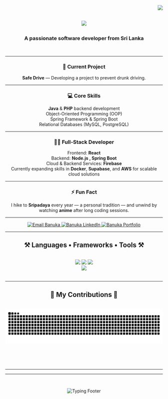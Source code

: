 <img align="right" src="https://visitor-badge.laobi.icu/badge?page_id=banuka2001.banuka2001" />

<h1 align="center">
    <img src="https://readme-typing-svg.herokuapp.com/?font=Righteous&size=35&center=true&vCenter=true&width=500&height=70&duration=4000&lines=Hi+There!+👋;+I'm+Banuka+Dilshan!;" />
</h1>

<h3 align="center">A passionate software developer from Sri Lanka </h3>

<br/>

<div align="center">

---

### 🚗 Current Project  
**Safe Drive** — Developing a project to prevent drunk driving.

---

### 💻 Core Skills  
 **Java** & **PHP** backend development  
 Object-Oriented Programming (OOP)  
 Spring Framework & Spring Boot  
 Relational Databases (MySQL, PostgreSQL)  

---

### 🧑‍💻 Full-Stack Developer  
 Frontend: **React**  
 Backend: **Node.js , Spring Boot**   
 Cloud & Backend Services: **Firebase**  
 Currently expanding skills in **Docker**, **Supabase**, and **AWS** for scalable cloud solutions  

---

### ⚡ Fun Fact  
I hike to **Sripadaya** every year — a personal tradition — and unwind by watching **anime** after long coding sessions.

---

</div>

 
<div align="center">
  <a href="mailto:padbdilshan@gmail.com" target="_blank" rel="noopener noreferrer">
    <img 
      src="https://img.shields.io/badge/Gmail-333333?style=for-the-badge&logo=gmail&logoColor=red" 
      alt="Email Banuka"
    />
  </a>

  <a href="https://www.linkedin.com/in/banuka-dilshan-b41331140/" target="_blank" rel="noopener noreferrer">
    <img 
      src="https://img.shields.io/badge/LinkedIn-0077B5?style=for-the-badge&logo=linkedin&logoColor=white" 
      alt="Banuka LinkedIn"
    />
  </a>

  <a href="https://banuka2001.github.io/" target="_blank" rel="noopener noreferrer">
    <img 
      src="https://img.shields.io/badge/Portfolio-FF5722?style=for-the-badge&logo=todoist&logoColor=white" 
      alt="Banuka Portfolio"
    />
  </a>
</div>


 <hr/>
 
<h2 align="center">⚒️ Languages • Frameworks • Tools ⚒️</h2>
<br/>
<div align="center">
    <img src="https://skillicons.dev/icons?i=java,php,javascript,typescript,html,css,c,python" />
    <img src="https://skillicons.dev/icons?i=spring,react,nodejs,firebase,mysql,postgres,docker,aws" />
    <img src="https://skillicons.dev/icons?i=git,github,vscode,figma,tailwind" />
    <br>
 <img src="https://img.shields.io/badge/IDE-IntelliJ%20IDEA-red?style=for-the-badge&logo=intellijidea&logoColor=white" />
</div>


<br/>
<hr/>

<div align="center">
  <h2>🐍 My Contributions 🐍</h2>
  <br>
  <img alt="snake eating my contributions" src="https://raw.githubusercontent.com/banuka2001/banuka2001/output/github-contribution-grid-snake.svg" />
  
  <br/><br/><br/>
</div>

<hr/>

<hr/>

<br/>

<div align="center">
<!-- Typing Animation Footer -->
<p align="center">
  <img src="https://readme-typing-svg.herokuapp.com?font=Fira+Code&weight=500&size=22&pause=1000&center=true&vCenter=true&color=1ABC9C&width=440&height=45&lines=Thank+you+for+visiting!+%F0%9F%9A%80" alt="Typing Footer"/>
</p>


</div>

<br/>
